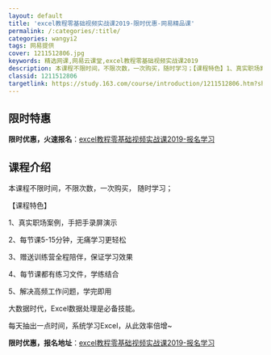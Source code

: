 ```yaml
---
layout: default
title: 'excel教程零基础视频实战课2019-限时优惠-网易精品课'
permalink: /:categories/:title/
categories: wangyi2
tags: 网易提供
cover: 1211512806.jpg
keywords: 精选网课,网易云课堂,excel教程零基础视频实战课2019
description: 本课程不限时间，不限次数，一次购买，随时学习；【课程特色】1、真实职场案例，手把手录屏演示2、每节课5-15分钟，无痛学
classid: 1211512806
targetlink: https://study.163.com/course/introduction/1211512806.htm?share=1&shareId=1025206652&utm_campaign=share&utm_medium=iphoneShare&utm_source=&utm_u=1025206652
---
```


## 限时特惠

**限时优惠，火速报名**：[excel教程零基础视频实战课2019-报名学习](https://study.163.com/course/introduction/1211512806.htm?share=1&shareId=1025206652&utm_campaign=share&utm_medium=iphoneShare&utm_source=&utm_u=1025206652)

## 课程介绍

本课程不限时间，不限次数，一次购买， 随时学习；

【课程特色】

1、真实职场案例，手把手录屏演示

2、每节课5-15分钟，无痛学习更轻松

3、赠送训练营全程陪伴，保证学习效果

4、每节课都有练习文件，学练结合

5、解决高频工作问题，学完即用



大数据时代，Excel数据处理是必备技能。

每天抽出一点时间，系统学习Excel，从此效率倍增~

**限时优惠，报名地址**：[excel教程零基础视频实战课2019-报名学习](https://study.163.com/course/introduction/1211512806.htm?share=1&shareId=1025206652&utm_campaign=share&utm_medium=iphoneShare&utm_source=&utm_u=1025206652)

